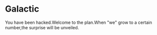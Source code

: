 # Galactic
You have been hacked.Welcome to the plan.When "we" grow to a certain number,the surprise will be unveiled.
